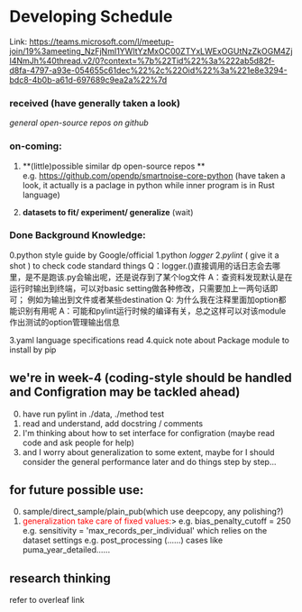 # Developing Schedule
Link:
https://teams.microsoft.com/l/meetup-join/19%3ameeting_NzFjNmI1YWItYzMxOC00ZTYxLWExOGUtNzZkOGM4ZjI4NmJh%40thread.v2/0?context=%7b%22Tid%22%3a%222ab5d82f-d8fa-4797-a93e-054655c61dec%22%2c%22Oid%22%3a%221e8e3294-bdc8-4b0b-a61d-697689c9ea2a%22%7d
### received (have generally taken a look)
*general open-source repos on github*

### on-coming:
1. **(little)possible similar dp open-source repos **  
   e.g. https://github.com/opendp/smartnoise-core-python (have taken a look, it actually is a paclage in python while inner program is in Rust language)

2. **datasets to fit/ experiment/ generalize** (wait)

### Done Background Knowledge:
0.python style guide by Google/official
1.python *logger*
2.*pylint* ( give it a shot ) to check code standard things 
Q：logger.()直接调用的话日志会去哪里，是不是跑该.py会输出呢，还是说存到了某个log文件
A：查资料发现默认是在运行时输出到终端，可以对basic setting做各种修改，只需要加上一两句话即可；
例如为输出到文件或者某些destination
Q:  为什么我在注释里面加option都能识别有用呢
A：可能和pylint运行时候的编译有关，总之这样可以对该module作出测试的option管理输出信息

3.yaml language specifications read
4.quick note about Package module to install by pip


## we're in week-4 (coding-style should be handled and Configration may be tackled ahead)
0. have run pylint in ./data, ./method  test
1. read and understand,  add docstring / comments 
2. I'm thinking about how to set interface for configration (maybe read code and ask people for help) 
3. and I worry about generalization to some extent, maybe for I should consider the general performance later and do things step by step...
   
   
## for future possible use: 
0. sample/direct_sample/plain_pub(which use deepcopy, any polishing?)
1. <font color=red>generalization take care of fixed values:</font>>
   e.g.
    bias_penalty_cutoff = 250
   e.g.
    sensitivity = 'max_records_per_individual' which relies on the dataset settings
   e.g.
    post_processing (......)
    cases like puma_year_detailed......
## research thinking
refer to overleaf link




